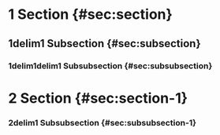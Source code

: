 # 1 Section {#sec:section}

## 1delim1 Subsection {#sec:subsection}

### 1delim1delim1 Subsubsection {#sec:subsubsection}

# 2 Section {#sec:section-1}

### 2delim1 Subsubsection {#sec:subsubsection-1}
